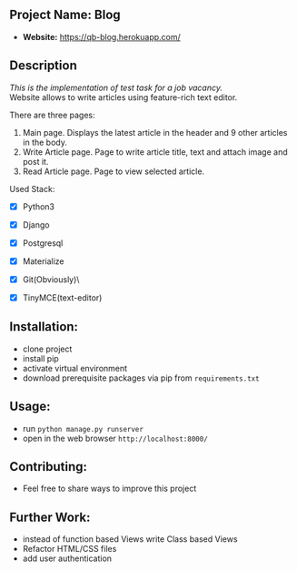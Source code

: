 ## Project Name: Blog
- **Website:** https://qb-blog.herokuapp.com/

## Description
*This is the implementation of test task for a job vacancy.*\
Website allows to write articles using feature-rich text editor.

There are three pages:
  1. Main page. Displays the latest article in the header and 9 other articles in the body.
  2. Write Article page. Page to write article title, text and attach image and post it.
  3. Read Article page. Page to view selected article.

Used Stack:
- [x] Python3
- [x] Django
- [x] Postgresql
- [x] Materialize
- [x] Git(Obviously)\  

- [x] TinyMCE(text-editor)

  
## Installation:
- clone project
- install pip
- activate virtual environment
- download prerequisite packages via pip from `requirements.txt`


## Usage:
- run `python manage.py runserver`
- open in the web browser `http://localhost:8000/`

## Contributing:
- Feel free to share ways to improve this project

## Further Work:
- instead of function based Views write Class based Views
- Refactor HTML/CSS files
- add user authentication
